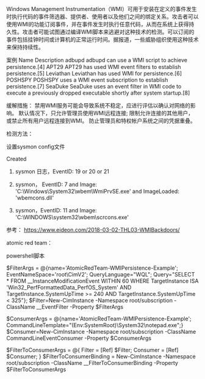Windows Management Instrumentation（WMI）可用于安装在定义的事件发生时执行代码的事件筛选器、提供者、使用者以及他们之间的绑定关系。攻击者可以使用WMI的功能订阅事件，并在事件发生时执行任意代码，从而在系统上获得持久性。攻击者可能试图通过编译WMI脚本来逃避对这种技术的检测。可以订阅的事件包括挂钟时间或计算机的正常运行时间。据报道，一些威胁组织使用这种技术来保持持续性。


案例
Name	    Description
adbupd	adbupd can use a WMI script to achieve persistence.[4]
APT29	 APT29 has used WMI event filters to establish persistence.[5]
Leviathan	Leviathan has used WMI for persistence.[6]
POSHSPY	POSHSPY uses a WMI event subscription to establish persistence.[7]
SeaDuke	SeaDuke uses an event filter in WMI code to execute a previously dropped executable shortly after system startup.[8]


缓解措施：
禁用WMI服务可能会导致系统不稳定，应进行评估以确认对网络的影响。 默认情况下，只允许管理员使用WMI远程连接; 限制允许连接的其他用户，或禁止所有用户远程连接到WMI。 防止管理员和特权帐户系统之间的凭据重叠。



检测方法：

设置sysmon config文件
<!--SYSMON EVENT ID 19,20,21 : WMIEvent-->
<WmiEvent onmatch="include">
	<Operation condition="is">Created</Operation>
</WmiEvent>

1. sysmon 日志，EventID: 19 or 20 or 21
     
2. sysmon，  EventID: 7 and Image: 'C:\Windows\System32\wbem\WmiPrvSE.exe' and   ImageLoaded: 'wbemcons.dll'
        
3.  sysmon，EventID: 11 and Image: 'C:\WINDOWS\system32\wbem\scrcons.exe'


参考：
https://www.eideon.com/2018-03-02-THL03-WMIBackdoors/

atomic red team：

powershell脚本

$FilterArgs = @{name='AtomicRedTeam-WMIPersistence-Example';
                EventNameSpace='root\CimV2';
                QueryLanguage="WQL";
                Query="SELECT * FROM __InstanceModificationEvent WITHIN 60 WHERE TargetInstance ISA 'Win32_PerfFormattedData_PerfOS_System' AND TargetInstance.SystemUpTime >= 240 AND TargetInstance.SystemUpTime < 325"};
$Filter=New-CimInstance -Namespace root/subscription -ClassName __EventFilter -Property $FilterArgs

$ConsumerArgs = @{name='AtomicRedTeam-WMIPersistence-Example';
                CommandLineTemplate="$($Env:SystemRoot)\System32\notepad.exe";}
$Consumer=New-CimInstance -Namespace root/subscription -ClassName CommandLineEventConsumer -Property $ConsumerArgs

$FilterToConsumerArgs = @{
Filter = [Ref] $Filter;
Consumer = [Ref] $Consumer;
}
$FilterToConsumerBinding = New-CimInstance -Namespace root/subscription -ClassName __FilterToConsumerBinding -Property $FilterToConsumerArgs
